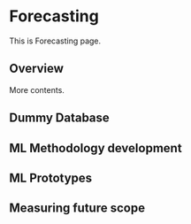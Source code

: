 # Forecasting 

This is Forecasting page.


## Overview

More contents. 

## Dummy Database

## ML Methodology development

## ML Prototypes 

## Measuring future scope 


